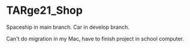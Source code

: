 # TARge21_Shop

Spaceship in main branch.
Car in develop branch.

Can't do migration in my Mac, have to finish project in school computer.
